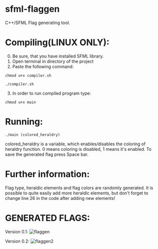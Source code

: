 # sfml-flaggen
C++/SFML Flag generating tool. 

# Compiling(LINUX ONLY): 
0. Be sure, that you have installed SFML library.
1. Open terminal in directory of the project
2. Paste the following command:
 ```
 chmod u+x compiler.sh
 ```
 ```
 ./compiler.sh
 ```
3. In order to run compiled program type:
 ```
 chmod u+x main
 ```
 
# Running:
 ```
 ./main (colored_heraldry)
 ```
colored_heraldry is a variable, which enables/disables the coloring of heraldry function. 0 means coloring is disabled, 1 means it's enabled.
To save the generated flag press Space bar.
 
 # Further information: 
Flag type, heraldic elements and flag colors are randomly generated. It is possible to quite easily add more heraldic elements, but don't forget to change line 26 in the code after adding new elements!

# GENERATED FLAGS:
 Version 0.1:
![flaggen](https://user-images.githubusercontent.com/46265909/127778021-687d8eec-f3e8-4057-a72b-82274d70b4d1.png)

 Version 0.2:
 ![flaggen2](https://user-images.githubusercontent.com/46265909/128018294-40323dbe-dcf4-41be-8f8f-a865b1cfe60a.png)
